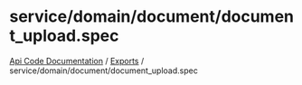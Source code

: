 # service/domain/document/document\_upload.spec
[Api Code Documentation](../README.md) / [Exports](../modules.md) / service/domain/document/document\_upload.spec

